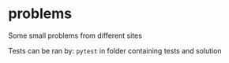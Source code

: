 # problems
Some small problems from different sites

Tests can be ran by:
`pytest` in folder containing tests and solution
